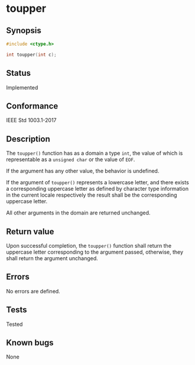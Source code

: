 # toupper

## Synopsis

```c
#include <ctype.h>

int toupper(int c);
```

## Status

Implemented

## Conformance

IEEE Std 1003.1-2017

## Description

The `toupper()` function has as a domain a type `int`, the value of which is representable as a `unsigned char` or the
value of `EOF`.

If the argument has any other value, the behavior is undefined.

If the argument of `toupper()` represents a lowercase letter, and there exists a corresponding uppercase letter as
defined by character type information in the current locale respectively the result shall be the corresponding uppercase
letter.

All other arguments in the domain are returned unchanged.

## Return value

Upon successful completion, the `toupper()` function shall return the uppercase letter corresponding to the argument
passed, otherwise, they shall return the argument unchanged.

## Errors

No errors are defined.

## Tests

Tested

## Known bugs

None
